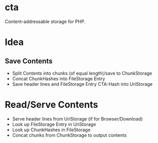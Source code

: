 # cta
Content-addressable storage for PHP. 

# Idea

## Save Contents
* Split Contents into chunks (of equal length)/save to ChunkStorage
* Concat ChunkHashes into FileStorage Entry
* Save header lines and FileStorage Entry CTA-Hash into UriStorage

# Read/Serve Contents
* Serve header lines from UriStorage (if for Browser/Download)
* Look up FileStorage Entry in UriStorage
* Look up ChunkHashes in FileStorage
* Concat chunks from ChunkStorage to output contents
